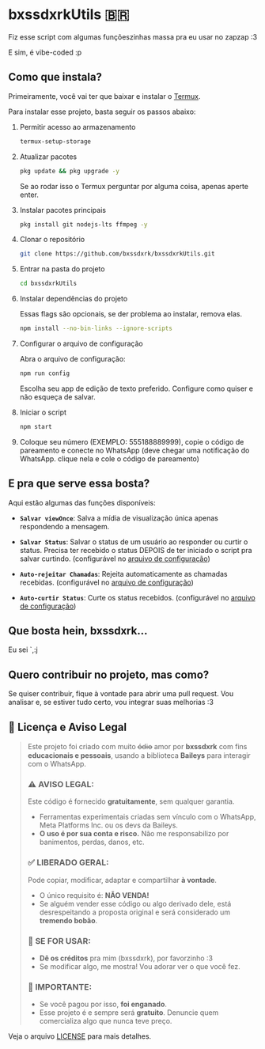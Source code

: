# bxssdxrkUtils 🇧🇷

Fiz esse script com algumas funçõeszinhas massa pra eu usar no zapzap :3

E sim, é vibe-coded :p

## Como que instala?

Primeiramente, você vai ter que baixar e instalar o [Termux](https://f-droid.org/repo/com.termux_1002.apk).

Para instalar esse projeto, basta seguir os passos abaixo:

1. Permitir acesso ao armazenamento

    ```bash
    termux-setup-storage
    ```

2. Atualizar pacotes
    ```bash
    pkg update && pkg upgrade -y
    ```
    Se ao rodar isso o Termux perguntar por alguma coisa, apenas aperte enter.

3. Instalar pacotes principais

    ```bash
    pkg install git nodejs-lts ffmpeg -y
    ```

4. Clonar o repositório

    ```bash
    git clone https://github.com/bxssdxrk/bxssdxrkUtils.git
    ```

5. Entrar na pasta do projeto

    ```bash
    cd bxssdxrkUtils
    ```

6. Instalar dependências do projeto

    Essas flags são opcionais, se der problema ao instalar, remova elas.

    ```bash
    npm install --no-bin-links --ignore-scripts
    ```

7. Configurar o arquivo de configuração

    Abra o arquivo de configuração:
    ```bash
    npm run config
    ```
    Escolha seu app de edição de texto preferido. Configure como quiser e não esqueça de salvar.
    

8. Iniciar o script

    ```bash
    npm start
    ```
  
9. Coloque seu número (EXEMPLO: 555188889999), copie o código de pareamento e conecte no WhatsApp (deve chegar uma notificação do WhatsApp. clique nela e cole o código de pareamento)

## E pra que serve essa bosta?

Aqui estão algumas das funções disponíveis:

* **`Salvar viewOnce`**: Salva a mídia de visualização única apenas respondendo a mensagem.

* **`Salvar Status`**: Salvar o status de um usuário ao responder ou curtir o status. Precisa ter recebido o status DEPOIS de ter iniciado o script pra salvar curtindo. (configurável no [arquivo de configuração](./src/config.js))

* **`Auto-rejeitar Chamadas`**: Rejeita automaticamente as chamadas recebidas.  (configurável no [arquivo de configuração](./src/config.js))

* **`Auto-curtir Status`**: Curte os status recebidos. (configurável no [arquivo de configuração](./src/config.js))

## Que bosta hein, bxssdxrk...

Eu sei `,:j

## Quero contribuir no projeto, mas como?

Se quiser contribuir, fique à vontade para abrir uma pull request. Vou analisar e, se estiver tudo certo, vou integrar suas melhorias :3

## 📄 Licença e Aviso Legal

> Este projeto foi criado com muito ó̶d̶i̶o̶ amor por **bxssdxrk** com fins **educacionais e pessoais**, usando a biblioteca **Baileys** para interagir com o WhatsApp.
>
> ### ⚠️ AVISO LEGAL:
>
> Este código é fornecido **gratuitamente**, sem qualquer garantia.
>
> * Ferramentas experimentais criadas sem vínculo com o WhatsApp, Meta Platforms Inc. ou os devs da Baileys.
> * **O uso é por sua conta e risco.** Não me responsabilizo por banimentos, perdas, danos, etc.
>
> ### ✅ LIBERADO GERAL:
>
> Pode copiar, modificar, adaptar e compartilhar **à vontade**.
>
> * O único requisito é: **NÃO VENDA!**
> * Se alguém vender esse código ou algo derivado dele, está desrespeitando a proposta original e será considerado um **tremendo bobão**.
>
> ### 🧡 SE FOR USAR:
>
> * **Dê os créditos** pra mim (bxssdxrk), por favorzinho :3
> * Se modificar algo, me mostra! Vou adorar ver o que você fez.
>
> ### 🚨 IMPORTANTE:
>
> * Se você pagou por isso, **foi enganado**.
> * Esse projeto é e sempre será **gratuito**. Denuncie quem comercializa algo que nunca teve preço.

Veja o arquivo [LICENSE](./LICENSE) para mais detalhes.